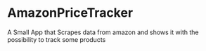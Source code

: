 # AmazonPriceTracker
 A Small App that Scrapes data from amazon and shows it with the possibility to track some products
